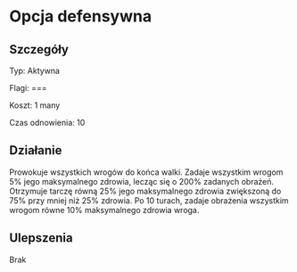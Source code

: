 # Opcja defensywna

## Szczegóły

Typ: Aktywna

Flagi: ===

Koszt: 1 many

Czas odnowienia: 10

## Działanie

Prowokuje wszystkich wrogów do końca walki. Zadaje wszystkim wrogom 5% jego maksymalnego zdrowia, lecząc się o 200% zadanych obrażeń. Otrzymuje tarczę równą 25% jego maksymalnego zdrowia zwiększoną do 75% przy mniej niż 25% zdrowia. Po 10 turach, zadaje obrażenia wszystkim wrogom równe 10% maksymalnego zdrowia wroga.

## Ulepszenia

Brak
